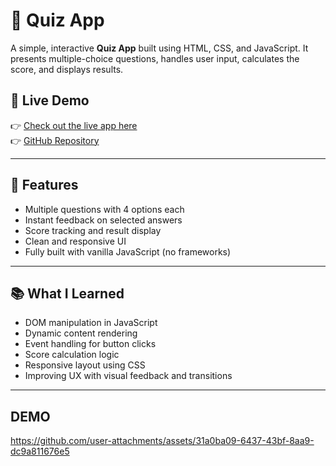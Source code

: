 # 🎯 Quiz App

A simple, interactive **Quiz App** built using HTML, CSS, and JavaScript. It presents multiple-choice questions, handles user input, calculates the score, and displays results.

## 🔗 Live Demo

👉 [Check out the live app here](https://myquizapp04.netlify.app/)  
👉 [GitHub Repository](https://github.com/YASHSHARMA222/Quiz-App.git)

---

## 🧠 Features

- Multiple questions with 4 options each  
- Instant feedback on selected answers  
- Score tracking and result display  
- Clean and responsive UI  
- Fully built with vanilla JavaScript (no frameworks)

---

## 📚 What I Learned

- DOM manipulation in JavaScript  
- Dynamic content rendering  
- Event handling for button clicks  
- Score calculation logic  
- Responsive layout using CSS  
- Improving UX with visual feedback and transitions  

---

## DEMO



https://github.com/user-attachments/assets/31a0ba09-6437-43bf-8aa9-dc9a811676e5



